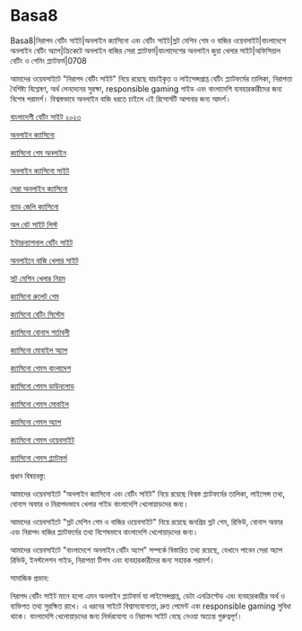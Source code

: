 # Basa8

Basa8|নিরাপদ বেটিং সাইট|অনলাইন ক্যাসিনো এবং বেটিং সাইট|স্লট মেশিন গেম ও বাজির ওয়েবসাইট|বাংলাদেশে অনলাইন বেটিং অ্যাপ|ক্রিকেটে অনলাইন বাজির সেরা প্ল্যাটফর্ম|বাংলাদেশের অনলাইন জুয়া খেলার সাইট|অফিসিয়াল বেটিং ও গেমিং প্ল্যাটফর্ম|0708

আমাদের ওয়েবসাইটে "নিরাপদ বেটিং সাইট" নিয়ে রয়েছে যাচাইকৃত ও লাইসেন্সপ্রাপ্ত বেটিং প্ল্যাটফর্মের তালিকা, নিরাপত্তা বৈশিষ্ট্য বিশ্লেষণ, অর্থ লেনদেনের সুরক্ষা, responsible gaming গাইড এবং বাংলাদেশি ব্যবহারকারীদের জন্য বিশেষ পরামর্শ। বিশ্বস্তভাবে অনলাইন বাজি ধরতে চাইলে এই রিসোর্সটি আপনার জন্য আদর্শ।

<a href="https://basa8live.net/">বাংলাদেশী বেটিং সাইট ২০২৩</a>

<a href="https://basa8uk.net/">অনলাইন ক্যাসিনো</a>

<a href="https://basa8wap.com/">ক্যাসিনো গেম অনলাইন</a>

<a href="https://basa8now.com/">অনলাইন ক্যাসিনো সাইট</a>

<a href="https://basa8now.net/">সেরা অনলাইন ক্যাসিনো</a>

<a href="https://basa8pro.net/">ব্যাড জেলি ক্যাসিনো</a>

<a href="https://basa8pc.net/">অল বেট সাইট লিস্ট</a>

<a href="https://basa8live.com/">ইন্টারন্যাশনাল বেটিং সাইট</a>

<a href="https://basa8vip.com/">অনলাইনে বাজি খেলার সাইট</a>

<a href="https://basa8us.com/">স্লট মেশিন খেলার নিয়ম</a>

<a href="https://basa8live.com/">ক্যাসিনো রুলেট গেম</a>

<a href="https://basa8live.net/">ক্যাসিনো বেটিং সিস্টেম</a>

<a href="https://basa8uk.com/">ক্যাসিনো বোনাস শর্তাবলী</a>

<a href="https://basa8uk.net/">ক্যাসিনো মোবাইল অ্যাপ</a>

<a href="https://basa8now.com/">ক্যাসিনো গেমস বাংলাদেশ</a>

<a href="https://basa8now.net/">ক্যাসিনো গেমস ডাউনলোড</a>

<a href="https://basa8pro.com/">ক্যাসিনো গেমস মোবাইল</a>

<a href="https://basa8pro.net/">ক্যাসিনো গেমস অ্যাপ</a>

<a href="https://basa8vip.net/">ক্যাসিনো গেমস ওয়েবসাইট</a>

<a href="https://basa8us.net/">ক্যাসিনো গেমস প্ল্যাটফর্ম</a>

প্রধান বিষয়বস্তু:

আমাদের ওয়েবসাইটে "অনলাইন ক্যাসিনো এবং বেটিং সাইট" নিয়ে রয়েছে বিশ্বস্ত প্ল্যাটফর্মের তালিকা, লাইসেন্স তথ্য, বোনাস অফার ও নিরাপদভাবে খেলার গাইড বাংলাদেশি খেলোয়াড়দের জন্য।

আমাদের ওয়েবসাইটে "স্লট মেশিন গেম ও বাজির ওয়েবসাইট" নিয়ে রয়েছে জনপ্রিয় স্লট গেম, রিভিউ, বোনাস অফার এবং নিরাপদ বাজির প্ল্যাটফর্মের তথ্য বিশেষভাবে বাংলাদেশি খেলোয়াড়দের জন্য।

আমাদের ওয়েবসাইটে "বাংলাদেশে অনলাইন বেটিং অ্যাপ" সম্পর্কে বিস্তারিত তথ্য রয়েছে, যেখানে পাবেন সেরা অ্যাপ রিভিউ, ইনস্টলেশন গাইড, নিরাপত্তা টিপস এবং ব্যবহারকারীদের জন্য সহায়ক পরামর্শ।

সামাজিক প্রভাব:

নিরাপদ বেটিং সাইট মানে হলো এমন অনলাইন প্ল্যাটফর্ম যা লাইসেন্সপ্রাপ্ত, ডেটা এনক্রিপ্টেড এবং ব্যবহারকারীর অর্থ ও ব্যক্তিগত তথ্য সুরক্ষিত রাখে। এ ধরনের সাইটে বিশ্বাসযোগ্যতা, দ্রুত পেমেন্ট এবং responsible gaming সুবিধা থাকে। বাংলাদেশি খেলোয়াড়দের জন্য নির্ভরযোগ্য ও নিরাপদ সাইট বেছে নেওয়া অত্যন্ত গুরুত্বপূর্ণ।
